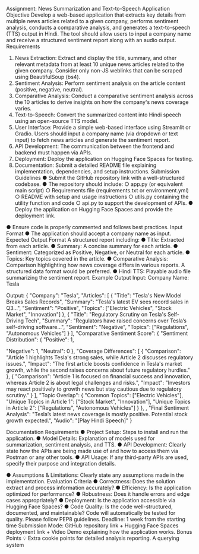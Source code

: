 Assignment: News Summarization and
Text-to-Speech Application
Objective
Develop a web-based application that extracts key details from multiple news articles related
to a given company, performs sentiment analysis, conducts a comparative analysis, and
generates a text-to-speech (TTS) output in Hindi. The tool should allow users to input a
company name and receive a structured sentiment report along with an audio output.
Requirements
1. News Extraction: Extract and display the title, summary, and other relevant
metadata from at least 10 unique news articles related to the given company.
Consider only non-JS weblinks that can be scraped using BeautifulSoup
(bs4).
2. Sentiment Analysis: Perform sentiment analysis on the article content (positive,
negative, neutral).
3. Comparative Analysis: Conduct a comparative sentiment analysis across the 10
articles to derive insights on how the company's news coverage varies.
4. Text-to-Speech: Convert the summarized content into Hindi speech using an
open-source TTS model.
5. User Interface: Provide a simple web-based interface using Streamlit or Gradio.
Users should input a company name (via dropdown or text input) to fetch news
articles and generate the sentiment report.
6. API Development: The communication between the frontend and backend must
happen via APIs.
7. Deployment: Deploy the application on Hugging Face Spaces for testing.
8. Documentation: Submit a detailed README file explaining implementation,
dependencies, and setup instructions.
Submission Guidelines
● Submit the GitHub repository link with a well-structured codebase.
● The repository should include:
○ app.py (or equivalent main script)
○ Requirements file (requirements.txt or environment.yml)
○ README with setup and usage instructions
○ utils.py containing the utility function and code
○ api.py to support the development of APIs.
● Deploy the application on Hugging Face Spaces and provide the deployment link.

● Ensure code is properly commented and follows best practices.
Input Format
● The application should accept a company name as input.
Expected Output Format
A structured report including:
● Title: Extracted from each article.
● Summary: A concise summary for each article.
● Sentiment: Categorized as Positive, Negative, or Neutral for each article.
● Topics: Key topics covered in the article.
● Comparative Analysis: Comparison highlighting how news coverage differs in
various reports. A structured data format would be preferred.
● Hindi TTS: Playable audio file summarizing the sentiment report.
Example Output
Input:
Company Name: Tesla

Output:
{
"Company": "Tesla",
"Articles": [
{
"Title": "Tesla's New Model Breaks Sales Records",
"Summary": "Tesla's latest EV sees record sales in Q3...",
"Sentiment": "Positive",
"Topics": ["Electric Vehicles", "Stock Market", "Innovation"]
},
{
"Title": "Regulatory Scrutiny on Tesla's Self-Driving Tech",
"Summary": "Regulators have raised concerns over Tesla’s self-driving
software...",
"Sentiment": "Negative",
"Topics": ["Regulations", "Autonomous Vehicles"]
}
],
"Comparative Sentiment Score": {
"Sentiment Distribution": {
"Positive": 1,

"Negative": 1,
"Neutral": 0
},
"Coverage Differences": [
{
"Comparison": "Article 1 highlights Tesla's strong sales, while Article 2
discusses regulatory issues.",
"Impact": "The first article boosts confidence in Tesla's market growth,
while the second raises concerns about future regulatory hurdles."
},
{
"Comparison": "Article 1 is focused on financial success and innovation,
whereas Article 2 is about legal challenges and risks.",
"Impact": "Investors may react positively to growth news but stay cautious
due to regulatory scrutiny."
}
],
"Topic Overlap": {
"Common Topics": ["Electric Vehicles"],
"Unique Topics in Article 1": ["Stock Market", "Innovation"],
"Unique Topics in Article 2": ["Regulations", "Autonomous Vehicles"]
}
},
,
"Final Sentiment Analysis": "Tesla’s latest news coverage is mostly positive.
Potential stock growth expected.",
"Audio": "[Play Hindi Speech]"
}

Documentation Requirements
● Project Setup: Steps to install and run the application.
● Model Details: Explanation of models used for summarization, sentiment analysis,
and TTS.
● API Development: Clearly state how the APIs are being made use of and how to
access them via Postman or any other tools.
● API Usage: If any third-party APIs are used, specify their purpose and integration
details.

● Assumptions & Limitations: Clearly state any assumptions made in the
implementation.
Evaluation Criteria
● Correctness: Does the solution extract and process information accurately?
● Efficiency: Is the application optimized for performance?
● Robustness: Does it handle errors and edge cases appropriately?
● Deployment: Is the application accessible via Hugging Face Spaces?
● Code Quality: Is the code well-structured, documented, and maintainable?
Code will automatically be tested for quality. Please follow PEP8 guidelines.
Deadline: 1 week from the starting time
Submission Mode: GitHub repository link + Hugging Face Spaces deployment link + Video
Demo explaining how the application works.
Bonus Points
💡 Extra cookie points for detailed analysis reporting. A querying system

